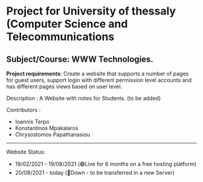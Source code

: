 # Project for University of thessaly (Computer Science and Telecommunications
## Subject/Course: WWW Technologies. 

**Project requirements**: Create a website that supports a number of pages for guest users, support login with different permission level accounts and has different pages views based on user level.

Description : A Website with notes for Students. (to be added)

Contributors : 
- Ioannis Terpo
- Konstantinos Mpakalaros
- Chrysostomos Papathanasiou


---------------------------------------------------------
Website Status:
- 19/02/2021 - 19/08/2021 (🟢Live for 6 months on a free hosting platform)
- 20/08/2021 - today (🔴Down - to be transferred in a new Server)
